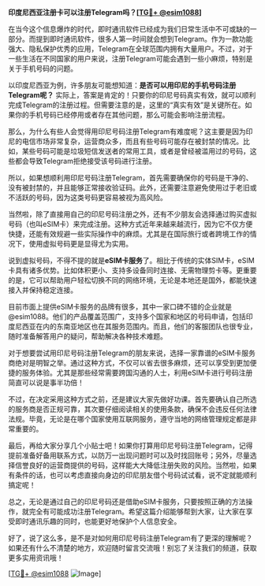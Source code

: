 **印度尼西亚注册卡可以注册Telegram吗？[[TG💪+ @esim1088](https://t.me/s/esim1088)]**

在当今这个信息爆炸的时代，即时通讯软件已经成为我们日常生活中不可或缺的一部分。而提到即时通讯软件，很多人第一时间就会想到Telegram。作为一款功能强大、隐私保护优秀的应用，Telegram在全球范围内拥有大量用户。不过，对于一些生活在不同国家的用户来说，注册Telegram可能会遇到一些小麻烦，特别是关于手机号码的问题。

以印度尼西亚为例，许多朋友可能想知道：**是否可以用印尼的手机号码注册Telegram呢？** 实际上，答案是肯定的！只要你的印尼号码真实有效，就可以顺利完成Telegram的注册过程。但需要注意的是，这里的“真实有效”是关键所在。如果你的手机号码已经停用或者存在其他问题，那么可能会影响注册流程。

那么，为什么有些人会觉得用印尼号码注册Telegram有难度呢？这主要是因为印尼的电信市场非常复杂，运营商众多，而且有些号码可能存在被封禁的情况。比如，某些号码可能是垃圾短信发送者的常用工具，或者是曾经被滥用过的号码，这些都会导致Telegram拒绝接受该号码进行注册。

所以，如果想顺利用印尼号码注册Telegram，首先需要确保你的号码是干净的、没有被封禁的，并且能够正常接收验证码。此外，还需要注意避免使用过于老旧或不活跃的号码，因为这类号码更容易被视为高风险。

当然啦，除了直接用自己的印尼号码注册之外，还有不少朋友会选择通过购买虚拟号码（也叫eSIM卡）来完成注册。这种方式近年来越来越流行，因为它不仅方便快捷，还能有效规避一些实际操作中的麻烦。尤其是在国际旅行或者跨境工作的情况下，使用虚拟号码更是显得尤为实用。

说到虚拟号码，不得不提的就是**eSIM卡服务**了。相比于传统的实体SIM卡，eSIM卡具有诸多优势。比如体积更小、支持多设备同时连接、无需物理剪卡等。更重要的是，它可以帮助用户轻松切换不同的网络环境，无论是本地还是国外，都能快速接入并保持稳定连接。

目前市面上提供eSIM卡服务的品牌有很多，其中一家口碑不错的企业就是@esim1088。他们的产品覆盖范围广，支持多个国家和地区的号码申请，包括印度尼西亚在内的东南亚地区也在其服务范围内。而且，他们的客服团队也很专业，随时准备解答用户的疑问，帮助解决各种技术难题。

对于想要尝试用印尼号码注册Telegram的朋友来说，选择一家靠谱的eSIM卡服务商绝对是明智之举。通过这种方式，不仅可以省去很多麻烦，还可以享受到更加便捷的服务体验。尤其是那些经常需要跨国沟通的人士，利用eSIM卡进行号码注册简直可以说是事半功倍！

不过，在决定采用这种方式之前，还是建议大家先做好功课。首先要确认自己所选的服务商是否正规可靠，其次要仔细阅读相关的使用条款，确保不会违反任何法律法规。毕竟，无论是在哪个国家使用互联网服务，遵守当地的网络管理规定都是非常重要的。

最后，再给大家分享几个小贴士吧！如果你打算用印尼号码注册Telegram，记得提前准备好备用联系方式，以防万一出现问题时可以及时找回账号；另外，尽量选择信誉良好的运营商提供的号码，这样能大大降低注册失败的风险。当然啦，如果有条件的话，也可以考虑直接向身边的印尼朋友借个号码试试看，说不定就能顺利搞定呢！

总之，无论是通过自己的印尼号码还是借助eSIM卡服务，只要按照正确的方法操作，就完全有可能成功注册Telegram。希望这篇介绍能够帮到大家，让大家在享受即时通讯乐趣的同时，也能更好地保护个人信息安全。

好了，说了这么多，是不是对如何用印尼号码注册Telegram有了更深的理解呢？如果还有什么不清楚的地方，欢迎随时留言交流哦！别忘了关注我们的频道，获取更多实用资讯哦！

[[TG💪+ @esim1088](https://t.me/s/esim1088) ![Image](https://i.postimg.cc/4NQfJmqS/Snipaste-2025-05-13-00-14-12.png)]